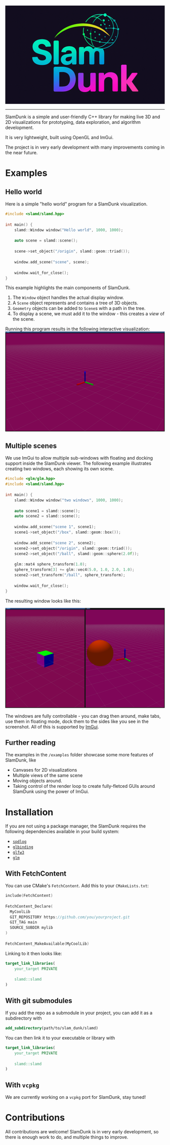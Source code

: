 ![](./images/logo.png)

---

SlamDunk is a simple and user-friendly C++ library for making live 3D and 2D visualizations for prototyping, data exploration, and algorithm development.

It is very lightweight, built using OpenGL and ImGui.

The project is in very early development with many improvements coming in the near future.

# Examples

## Hello world

Here is a simple "hello world" program for a SlamDunk visualization.

```c++
#include <slamd/slamd.hpp>

int main() {
    slamd::Window window("Hello world", 1000, 1000);

    auto scene = slamd::scene();

    scene->set_object("/origin", slamd::geom::triad());

    window.add_scene("scene", scene);

    window.wait_for_close();
}
```

This example highlights the main components of SlamDunk.

1. The `Window` object handles the actual display window.
2. A `Scene` object represents and contains a tree of 3D objects.
3. `Geometry` objects can be added to `Scene`s with a path in the tree.
4. To display a scene, we must add it to the window - this creates a _view_ of the scene.

Running this program results in the following interactive visualization:
![](./images/hello_world.png)

## Multiple scenes

We use ImGui to allow multiple sub-windows with floating and docking support inside the SlamDunk viewer. The following example illustrates creating two windows, each showing its own scene.

```c++
#include <glm/glm.hpp>
#include <slamd/slamd.hpp>

int main() {
    slamd::Window window("two windows", 1000, 1000);

    auto scene1 = slamd::scene();
    auto scene2 = slamd::scene();

    window.add_scene("scene 1", scene1);
    scene1->set_object("/box", slamd::geom::box());

    window.add_scene("scene 2", scene2);
    scene2->set_object("/origin", slamd::geom::triad());
    scene2->set_object("/ball", slamd::geom::sphere(2.0f));

    glm::mat4 sphere_transform(1.0);
    sphere_transform[3] += glm::vec4(5.0, 1.0, 2.0, 1.0);
    scene2->set_transform("/ball", sphere_transform);

    window.wait_for_close();
}

```

The resulting window looks like this:

![](./images/two_scenes.png)

The windows are fully controllable - you can drag then around, make tabs, use them in floating mode, dock them to the sides like you see in the screenshot. All of this is supported by [ImGui](https://github.com/ocornut/imgui).

## Further reading

The examples in the `/examples` folder showcase some more features of SlamDunk, like

- Canvases for 2D visualizations
- Multiple views of the same scene
- Moving objects around.
- Taking control of the render loop to create fully-fletced GUIs around SlamDunk using the power of ImGui.

# Installation

If you are not using a package manager, the SlamDunk requires the following dependencies available in your build system:

- [`spdlog`](https://github.com/gabime/spdlog)
- [`glbinding`](https://github.com/cginternals/glbinding)
- [`glfw3`](https://github.com/glfw/glfw)
- [`glm`](https://github.com/g-truc/glm)

## With FetchContent

You can use CMake's `FetchContent`. Add this to your `CMakeLists.txt`:

```c++
include(FetchContent)

FetchContent_Declare(
  MyCoolLib
  GIT_REPOSITORY https://github.com/you/yourproject.git
  GIT_TAG main
  SOURCE_SUBDIR mylib
)

FetchContent_MakeAvailable(MyCoolLib)
```

Linking to it then looks like:

```cmake
target_link_libraries(
    your_target PRIVATE

    slamd::slamd
)
```

## With git submodules

If you add the repo as a submodule in your project, you can add it as a subdirectory with

```cmake
add_subdirectory(path/to/slam_dunk/slamd)

```

You can then link it to your executable or library with

```cmake
target_link_libraries(
    your_target PRIVATE

    slamd::slamd
)
```

## With `vcpkg`

We are currently working on a `vcpkg` port for SlamDunk, stay tuned!

# Contributions

All contributions are welcome! SlamDunk is in very early development, so there is enough work to do, and multiple things to improve.

